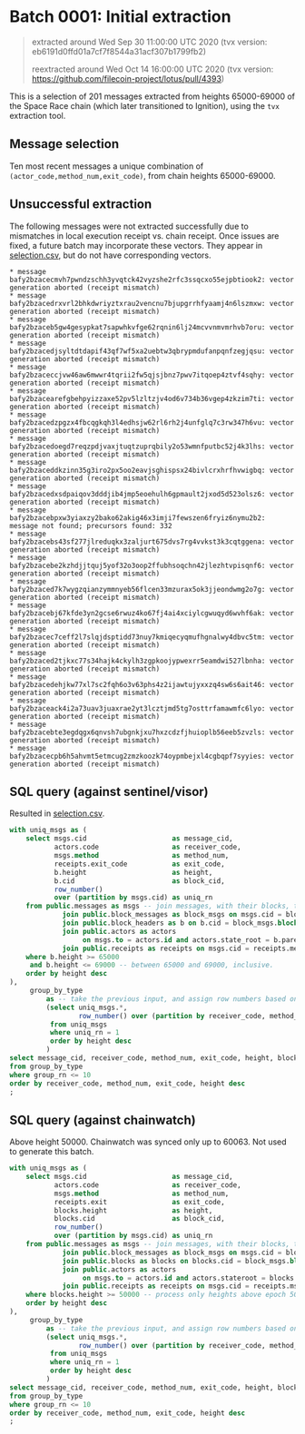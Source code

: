 # Batch 0001: Initial extraction

> extracted around Wed Sep 30 11:00:00 UTC 2020 (tvx version: eb6191d0ffd01a7cf7f8544a31acf307b1799fb2)
>
> reextracted around Wed Oct 14 16:00:00 UTC 2020 (tvx version: https://github.com/filecoin-project/lotus/pull/4393)

This is a selection of 201 messages extracted from heights 65000-69000 of
the Space Race chain (which later transitioned to Ignition), using the `tvx`
extraction tool.

## Message selection

Ten most recent messages a unique combination of
`(actor_code,method_num,exit_code)`, from chain heights 65000-69000.

## Unsuccessful extraction

The following messages were not extracted successfully due to mismatches in
local execution receipt vs. chain receipt. Once issues are fixed, a future batch
may incorporate these vectors. They appear in [selection.csv](./selection.csv),
but do not have corresponding vectors.

```
* message bafy2bzacecmvh7pwndzschh3yvqtck42vyzshe2rfc3ssqcxo55ejpbtiook2: vector generation aborted (receipt mismatch)
* message bafy2bzacedrxvrl2bhkdwriyztxrau2vencnu7bjupgrrhfyaamj4n6lszmxw: vector generation aborted (receipt mismatch)
* message bafy2bzaceb5gw4gesypkat7sapwhkvfge62rqnin6lj24mcvvnmvmrhvb7oru: vector generation aborted (receipt mismatch)
* message bafy2bzacedjsyltdtdapif43qf7wf5xa2uebtw3qbrypmdufanpqnfzegjqsu: vector generation aborted (receipt mismatch)
* message bafy2bzaceccjvw46aw6mwwr4tqrii2fw5qjsjbnz7pwv7itqoep4ztvf4sqhy: vector generation aborted (receipt mismatch)
* message bafy2bzacearefgbehpyizzaxe52pv5lzltzjv4od6v734b36vgep4zkzim7ti: vector generation aborted (receipt mismatch)
* message bafy2bzacedzpgzx4fbcqgkqh3l4edhsjw62rl6rh2j4unfglq7c3rw347h6vu: vector generation aborted (receipt mismatch)
* message bafy2bzacedoegd7reqzpdjvaxjtuqtzuprqbily2o53wmnfputbc52j4k3lhs: vector generation aborted (receipt mismatch)
* message bafy2bzaceddkzinn35g3iro2px5oo2eavjsghispsx24bivlcrxhrfhvwigbq: vector generation aborted (receipt mismatch)
* message bafy2bzacedxsdpaiqov3dddjib4jmp5eoehulh6gpmault2jxod5d523olsz6: vector generation aborted (receipt mismatch)
* message bafy2bzacebpxw3yiaxzy2bako62akig46x3imji7fewszen6fryiz6nymu2b2: message not found; precursors found: 332
* message bafy2bzacebs43sf277jlreduqkx3zaljurt675dvs7rg4vvkst3k3cqtggena: vector generation aborted (receipt mismatch)
* message bafy2bzacebe2kzhdjjtquj5yof32o3oop2ffubhsoqchn42jlezhtvpisqnf6: vector generation aborted (receipt mismatch)
* message bafy2bzaced7k7wygzqianzymmnyeb56flcen33mzurax5ok3jjeondwmg2o7g: vector generation aborted (receipt mismatch)
* message bafy2bzacebj67kfde3yn2gcse6rwuz4ko67fj4ai4xciylcgwuqyd6wvhf6ak: vector generation aborted (receipt mismatch)
* message bafy2bzacec7ceff2l7slqjdsptidd73nuy7kmiqecyqmufhgnalwy4dbvc5tm: vector generation aborted (receipt mismatch)
* message bafy2bzaced2tjkxc77s34hajk4ckylh3zgpkoojypwexrr5eamdwi527lbnha: vector generation aborted (receipt mismatch)
* message bafy2bzacedehjkw77xl7sc2fqh6o3v63phs4z2ijawtujyxxzq4sw6s6ait46: vector generation aborted (receipt mismatch)
* message bafy2bzaceack4i2a73uav3juaxrae2yt3lcztjmd5tg7osttrfamawmfc6lyo: vector generation aborted (receipt mismatch)
* message bafy2bzacebte3egdqgx6qnvsh7ubgnkjxu7hxzcdzfjhuioplb56eeb5zvzls: vector generation aborted (receipt mismatch)
* message bafy2bzacecpb6h5ahvmt5etmcug2zmzkoozk74oypmbejxl4cgbqpf7syyies: vector generation aborted (receipt mismatch)
```

## SQL query (against sentinel/visor)

Resulted in [selection.csv](./selection.csv).

```sql
with uniq_msgs as (
    select msgs.cid                     as message_cid,
           actors.code                  as receiver_code,
           msgs.method                  as method_num,
           receipts.exit_code           as exit_code,
           b.height                     as height,
           b.cid                        as block_cid,
           row_number()
           over (partition by msgs.cid) as uniq_rn
    from public.messages as msgs -- join messages, with their blocks, their actor types, and receipts.
             join public.block_messages as block_msgs on msgs.cid = block_msgs.message
             join public.block_headers as b on b.cid = block_msgs.block
             join public.actors as actors
                  on msgs.to = actors.id and actors.state_root = b.parent_state_root -- this is not precise, but actor types are immutable, so it'll suffice
             join public.receipts as receipts on msgs.cid = receipts.message
    where b.height >= 65000
     and b.height <= 69000 -- between 65000 and 69000, inclusive.
    order by height desc
),
     group_by_type
         as -- take the previous input, and assign row numbers based on message_cid; we'll only retain unique messages.
         (select uniq_msgs.*,
                 row_number() over (partition by receiver_code, method_num, exit_code order by height desc) as group_rn
          from uniq_msgs
          where uniq_rn = 1
          order by height desc
         )
select message_cid, receiver_code, method_num, exit_code, height, block_cid, group_rn as seq
from group_by_type
where group_rn <= 10
order by receiver_code, method_num, exit_code, height desc
;
```


## SQL query (against chainwatch)

Above height 50000. Chainwatch was synced only up to 60063. Not used to
generate this batch.

```sql
with uniq_msgs as (
    select msgs.cid                     as message_cid,
           actors.code                  as receiver_code,
           msgs.method                  as method_num,
           receipts.exit                as exit_code,
           blocks.height                as height,
           blocks.cid                   as block_cid,
           row_number()
           over (partition by msgs.cid) as uniq_rn
    from public.messages as msgs -- join messages, with their blocks, their actor types, and receipts.
             join public.block_messages as block_msgs on msgs.cid = block_msgs.message
             join public.blocks as blocks on blocks.cid = block_msgs.block
             join public.actors as actors
                  on msgs.to = actors.id and actors.stateroot = blocks.parentstateroot -- this is not precise, but actor types are immutable, so it'll suffice
             join public.receipts as receipts on msgs.cid = receipts.msg
    where blocks.height >= 50000 -- process only heights above epoch 50000; chainwatch only synced up to 60063.
    order by height desc
),
     group_by_type
         as -- take the previous input, and assign row numbers based on message_cid; we'll only retain unique messages.
         (select uniq_msgs.*,
                 row_number() over (partition by receiver_code, method_num, exit_code order by height desc) as group_rn
          from uniq_msgs
          where uniq_rn = 1
          order by height desc
         )
select message_cid, receiver_code, method_num, exit_code, height, block_cid, group_rn as seq
from group_by_type
where group_rn <= 10
order by receiver_code, method_num, exit_code, height desc
;
```